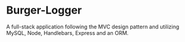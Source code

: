 # Burger-Logger
 A full-stack application following the MVC design pattern and utilizing MySQL, Node, Handlebars, Express and an ORM.
